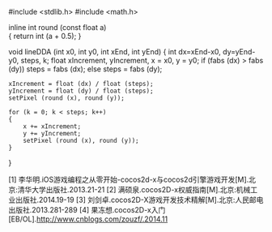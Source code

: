 #include <stdlib.h>
#include <math.h>

inline int round (const float a)  
{ 
    return int (a + 0.5); 
}

void lineDDA (int x0, int y0, int xEnd, int yEnd)
{
    int dx=xEnd-x0, dy=yEnd-y0, steps, k; 
    float xIncrement, yIncrement, x = x0, y = y0;
    if (fabs (dx) > fabs (dy))
        steps = fabs (dx);
    else
        steps = fabs (dy);
    
    xIncrement = float (dx) / float (steps);
    yIncrement = float (dy) / float (steps);
    setPixel (round (x), round (y));
    
    for (k = 0; k < steps; k++) 
    {
        x += xIncrement;
        y += yIncrement;
        setPixel (round (x), round (y));
    } 
}

[1] 李华明.iOS游戏编程之从零开始-cocos2d-x与cocos2d引擎游戏开发[M].北京:清华大学出版社.2013.21-21
[2] 满硕泉.cocos2D-x权威指南[M].北京:机械工业出版社.2014.19-19
[3] 刘剑卓.cocos2D-X游戏开发技术精解[M].北京:人民邮电出版社.2013.281-289
[4] 果冻想.cocos2D-x入门[EB/OL].http://www.cnblogs.com/zouzf/.2014.11

